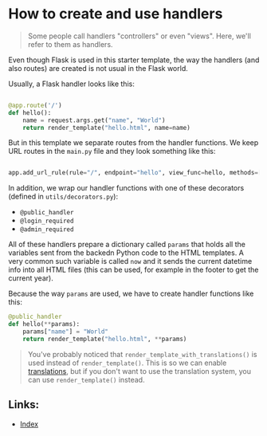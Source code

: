 # How to create and use handlers

> Some people call handlers "controllers" or even "views". Here, we'll refer to them as handlers.

Even though Flask is used in this starter template, the way the handlers (and also routes) are created is not usual 
in the Flask world.

Usually, a Flask handler looks like this:

```python

@app.route('/')
def hello():
    name = request.args.get("name", "World")
    return render_template("hello.html", name=name)

```

But in this template we separate routes from the handler functions. We keep URL routes in the `main.py` file and they 
look something like this:

```python

app.add_url_rule(rule="/", endpoint="hello", view_func=hello, methods=["GET"])

```

In addition, we wrap our handler functions with one of these decorators (defined in `utils/decorators.py`):

- `@public_handler`
- `@login_required`
- `@admin_required`

All of these handlers prepare a dictionary called `params` that holds all the variables sent from the backedn Python 
code to the HTML templates. A very common such variable is called `now` and it sends the current datetime info into 
all HTML files (this can be used, for example in the footer to get the current year).

Because the way `params` are used, we have to create handler functions like this:

```python
@public_handler
def hello(**params):
    params["name"] = "World"
    return render_template("hello.html", **params)
```

> You've probably noticed that `render_template_with_translations()` is used instead of `render_template()`. This is 
so we can enable [translations](/docs/translations.md), but if you don't want to use the translation system, you can 
use `render_template()` instead.

## Links:

- [Index](/README.md#documentation)
